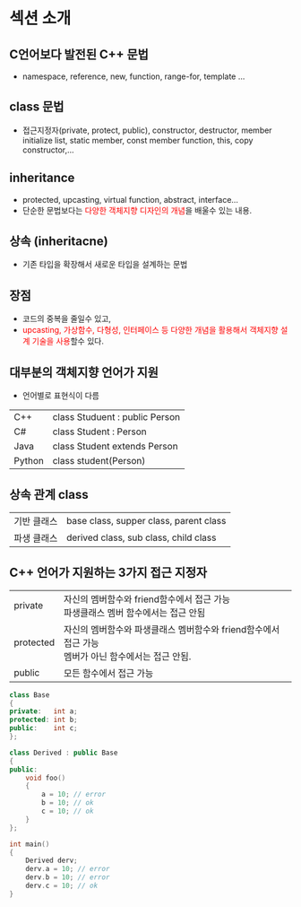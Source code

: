 <style>
r { color: Red }
o { color: Orange }
g { color: Green }
</style>

# 섹션 소개
## C언어보다 발전된 C++ 문법
- namespace, reference, new, function, range-for, template ...
  
## class 문법
- 접근지정자(private, protect, public), constructor, destructor, member initialize list, static member, const member function, this, copy constructor,...

## inheritance
- protected, upcasting, virtual function, abstract, interface...
- 단순한 문법보다는 <r>다양한 객체지향 디자인의 개념</r>을 배울수 있는 내용.


## 상속 (inheritacne)
- 기존 타입을 확장해서 새로운 타입을 설계하는 문법

## 장점
- 코드의 중복을 줄일수 있고,
- <r>upcasting, 가상함수, 다형성, 인터페이스 등 다양한 개념을 활용해서 객체지향 설계 기술을 사용</r>할수 있다.

## 대부분의 객체지향 언어가 지원
- 언어별로 표현식이 다름

|||
|--|--|
|C++|class Studuent : public Person|
|C#|class Student : Person|
|Java|class Student extends Person|
|Python|class student(Person)|

## 상속 관계 class
|||
|--|--|
|기반 클래스|base class, supper class, parent class|
|파생 클래스|derived class, sub class, child class|


## C++ 언어가 지원하는 3가지 접근 지정자


|||
|--|--|
|private|자신의 멤버함수와 friend함수에서 접근 가능<br>파생클래스 멤버 함수에서는 접근 안됨|
|protected|자신의 멤버함수와 파생클래스 멤버함수와 friend함수에서 접근 가능<br>멤버가 아닌 함수에서는 접근 안됨.|
|public|모든 함수에서 접근 가능|

```c++
class Base
{
private:   int a;
protected: int b;
public:    int c;
};

class Derived : public Base
{
public:
    void foo()
    {
        a = 10; // error
        b = 10; // ok
        c = 10; // ok 
    }
};

int main()
{
    Derived derv;
    derv.a = 10; // error
    derv.b = 10; // error
    derv.c = 10; // ok
}
```
